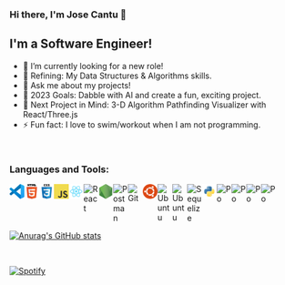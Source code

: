 ### Hi there, I'm Jose Cantu 👋

## I'm a Software Engineer!
- 🔭 I’m currently looking for a new role!
- 🌱 Refining: My Data Structures & Algorithms skills.
- 💬 Ask me about my projects!
- 🥅 2023 Goals: Dabble with AI and create a fun, exciting project. 
- 🧪 Next Project in Mind: 3-D Algorithm Pathfinding Visualizer with React/Three.js
- ⚡ Fun fact: I love to swim/workout when I am not programming.
<br />

### Languages and Tools:

<img align="left" alt="Visual Studio Code" width="26px" src="https://raw.githubusercontent.com/github/explore/80688e429a7d4ef2fca1e82350fe8e3517d3494d/topics/visual-studio-code/visual-studio-code.png" />
<img align="left" alt="HTML5" width="26px" src="https://raw.githubusercontent.com/github/explore/80688e429a7d4ef2fca1e82350fe8e3517d3494d/topics/html/html.png" />
<img align="left" alt="CSS" width="26px" src="https://raw.githubusercontent.com/github/explore/80688e429a7d4ef2fca1e82350fe8e3517d3494d/topics/css/css.png" />
<img align="left" alt="JavaScript" width="26px" src="https://raw.githubusercontent.com/github/explore/80688e429a7d4ef2fca1e82350fe8e3517d3494d/topics/javascript/javascript.png" />
<img align="left" alt="React" width="26px" src="https://raw.githubusercontent.com/github/explore/80688e429a7d4ef2fca1e82350fe8e3517d3494d/topics/react/react.png" />
<img align="left" alt="React" width="26px" src="https://cdn.jsdelivr.net/gh/devicons/devicon/icons/redux/redux-original.svg" />
<img align="left" alt="Nodejs" width="26px" src="https://raw.githubusercontent.com/github/explore/80688e429a7d4ef2fca1e82350fe8e3517d3494d/topics/nodejs/nodejs.png" />
<img align="left" alt="Postman" width="26px" src="https://cdn.jsdelivr.net/gh/devicons/devicon/icons/postgresql/postgresql-original-wordmark.svg" />
<img align="left" alt="Git" width="26px" src="https://cdn.jsdelivr.net/gh/devicons/devicon/icons/git/git-plain.svg" />
<img align="left" alt="Ubuntu" width="26px" src="https://raw.githubusercontent.com/github/explore/80688e429a7d4ef2fca1e82350fe8e3517d3494d/topics/ubuntu/ubuntu.png" />
<img align="left" alt="Ubuntu" width="26px" src="https://cdn.jsdelivr.net/gh/devicons/devicon/icons/flask/flask-original.svg" />
<img align="left" alt="Ubuntu" width="26px" src="https://cdn.jsdelivr.net/gh/devicons/devicon/icons/mocha/mocha-plain.svg" />
<img align="left" alt="Sequelize" width="26px" src="https://cdn.jsdelivr.net/gh/devicons/devicon/icons/sequelize/sequelize-original.svg" />
<img align="left" alt="Ubuntu" width="26px" src="https://raw.githubusercontent.com/github/explore/80688e429a7d4ef2fca1e82350fe8e3517d3494d/topics/python/python.png" />
<img align="left" alt="Po" width="26px" src="https://cdn.jsdelivr.net/npm/simple-icons@v6/icons/postman.svg" />
<img align="left" alt="Po" width="26px" src="https://cdn.jsdelivr.net/gh/devicons/devicon/icons/socketio/socketio-original.svg" />
<img align="left" alt="Po" width="26px" src="https://cdn.jsdelivr.net/gh/devicons/devicon/icons/sqlalchemy/sqlalchemy-original-wordmark.svg" />
<img align="left" alt="Po" width="26px" src="https://cdn.jsdelivr.net/gh/devicons/devicon/icons/amazonwebservices/amazonwebservices-plain-wordmark.svg"" />

<br />
<br />
<br />
<br />

[![Anurag's GitHub stats](https://github-readme-stats.vercel.app/api?username=vour123&count_private=true&show_icons=true&theme=dracula)](https://github.com/anuraghazra/github-readme-stats)

<br />

[![Spotify](https://novatorem-vour123.vercel.app/api/spotify)](https://open.spotify.com/user/12183131250)
